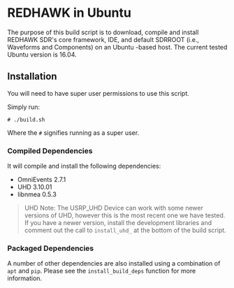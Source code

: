 # REDHAWK in Ubuntu

The purpose of this build script is to download, compile and install REDHAWK SDR's core framework, IDE, and default SDRROOT (i.e., Waveforms and Components) on an Ubuntu -based host.  The current tested Ubuntu version is 16.04.

## Installation

You will need to have super user permissions to use this script.  

 Simply run:

 ```
 # ./build.sh
 ```

 Where the `#` signifies running as a super user.

### Compiled Dependencies

It will compile and install the following dependencies:

 * OmniEvents 2.7.1
 * UHD 3.10.01
 * libnmea 0.5.3

 > UHD Note: The USRP_UHD Device can work with some newer versions of UHD, however this is the most recent one we have tested.  If you have a newer version, install the development libraries and comment out the call to `install_uhd_` at the bottom of the build script.

 ### Packaged Dependencies

 A number of other dependencies are also installed using a combination of `apt` and `pip`.  Please see the `install_build_deps` function for more information.